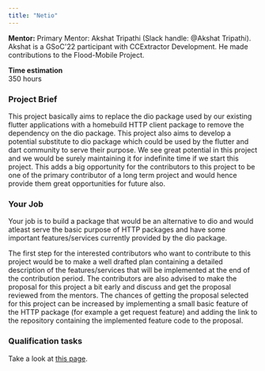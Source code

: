 ```yaml
---
title: "Netio"
---
```


**Mentor:**
Primary Mentor: Akshat Tripathi (Slack handle: @Akshat Tripathi). Akshat is a GSoC'22 participant with CCExtractor Development. He made contributions to the Flood-Mobile Project.


**Time estimation**  
350 hours

### Project Brief

This project basically aims to replace the dio package used by our existing flutter applications with a homebuild HTTP client package to remove the dependency on the dio package. This project also aims to develop a potential substitute to dio package which could be used by the flutter and dart community to serve their purpose. We see great potential in this project and we would be surely maintaining it for indefinite time if we start this project. This adds a big opportunity for the contributors to this project to be one of the primary contributor of a long term project and would hence provide them great opportunities for future also.

### Your Job

Your job is to build a package that would be an alternative to dio and would atleast serve the basic purpose of HTTP packages and have some important features/services currently provided by the dio package.

The first step for the interested contributors who want to contribute to this project would be to make a well drafted plan containing a detailed description of the features/services that will be implemented at the end of the contribution period. The contributors are also advised to make the proposal for this project a bit early and discuss and get the proposal reviewed from the mentors. The chances of getting the proposal selected for this project can be increased by implementing a small basic feature of the HTTP package (for example a get request feature) and adding the link to the repository containing the implemented feature code to the proposal.

### Qualification tasks

Take a look at [this page](/public/gsoc/takehome).